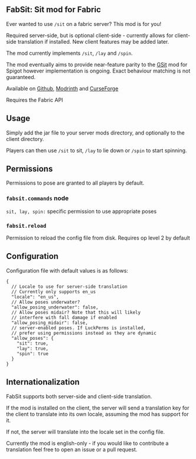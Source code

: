 ## FabSit: Sit mod for Fabric

Ever wanted to use `/sit` on a fabric server? This mod is for you!

Required server-side, but is optional client-side - currently allows for client-side translation
if installed. New client features may be added later.

The mod currently implements `/sit`, `/lay` and `/spin`.

The mod eventually aims to provide near-feature parity to the [GSit](https://www.spigotmc.org/resources/gsit-modern-sit-seat-and-chair-lay-and-crawl-plugin-1-13-x-1-19-x.62325/)
mod for Spigot however implementation is ongoing. Exact behaviour matching is not guaranteed.

Available on [Github](https://github.com/fill1890/FabSit), [Modrinth](https://modrinth.com/mod/fabsit) and
[CurseForge](https://www.curseforge.com/minecraft/mc-mods/fabsit)

Requires the Fabric API

## Usage

Simply add the jar file to your server mods directory, and optionally to the client directory.

Players can then use `/sit` to sit, `/lay` to lie down or `/spin` to start spinning.

## Permissions

Permissions to pose are granted to all players by default.

### `fabsit.commands` node

`sit, lay, spin:` specific permission to use appropriate poses

### `fabsit.reload`
Permission to reload the config file from disk. Requires op level 2 by default

## Configuration

Configuration file with default values is as follows:

```json5
{
  // Locale to use for server-side translation
  // Currently only supports en_us
  "locale": "en_us",
  // Allow poses underwater?
  "allow_posing_underwater": false,
  // Allow poses midair? Note that this will likely
  // interfere with fall damage if enabled
  "allow_posing_midair": false,
  // server-enabled poses. If LuckPerms is installed,
  // prefer using permissions instead as they are dynamic
  "allow_poses": {
    "sit": true,
    "lay": true,
    "spin": true
  }
}
```

## Internationalization

FabSit supports both server-side and client-side translation.

If the mod is installed on the client, the server will send a translation key for the client to translate into its own locale,
assuming the mod has support for it.

If not, the server will translate into the locale set in the config file.

Currently the mod is english-only - if you would like to contribute a translation feel free to open an issue or a pull request.